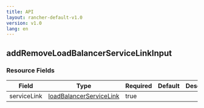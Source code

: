 ```yaml
---
title: API
layout: rancher-default-v1.0
version: v1.0
lang: en
---
```


## addRemoveLoadBalancerServiceLinkInput





### Resource Fields

Field | Type | Required | Default | Description
---|---|---|---|---
serviceLink | [loadBalancerServiceLink]({{site.baseurl}}/rancher/{{page.version}}/{{page.lang}}/api/api-resources/loadBalancerServiceLink/) | true |  | 

